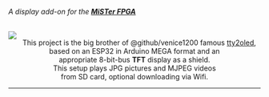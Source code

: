 *A display add-on for the **[MiSTer FPGA]***

<br>
<img src = pictures/oled_tft.gif align = left>

<div align = right>
<div align = center>

This project is the big brother of @github/venice1200 famous [tty2oled](https://github.com/venice1200/MiSTer_tty2oled/), <br>
based on an ESP32 in Arduino MEGA format and an <br>
appropriate 8-bit-bus **TFT** display as a shield. <br>
This setup plays JPG pictures and MJPEG videos <br>
from SD card, optional downloading via Wifi.

</div>
</div>

---
<!----------------------------------------------------------------------------->

[MiSTer FPGA]: https://github.com/MiSTer-devel

